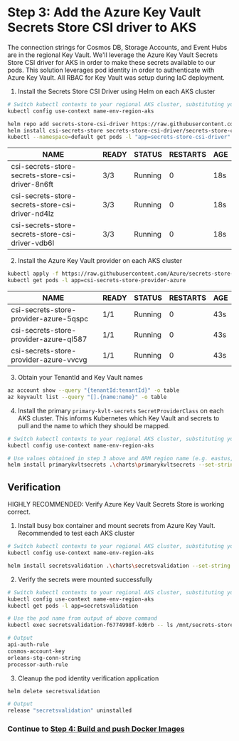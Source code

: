 # Step 3: Add the Azure Key Vault Secrets Store CSI driver to AKS

The connection strings for Cosmos DB, Storage Accounts, and Event Hubs are in the regional Key Vault. We'll leverage the Azure Key Vault Secrets Store CSI driver for AKS in order to make these secrets available to our pods. This solution leverages pod identity in order to authenticate with Azure Key Vault. All RBAC for Key Vault was setup during IaC deployment.

1. Install the Secrets Store CSI Driver using Helm on each AKS cluster
```bash
# Switch kubectl contexts to your regional AKS cluster, substituting your actual values for name, env, and region
kubectl config use-context name-env-region-aks

helm repo add secrets-store-csi-driver https://raw.githubusercontent.com/kubernetes-sigs/secrets-store-csi-driver/master/charts
helm install csi-secrets-store secrets-store-csi-driver/secrets-store-csi-driver
kubectl --namespace=default get pods -l "app=secrets-store-csi-driver"
````

|NAME|READY|STATUS|RESTARTS|AGE
---|---|---|---|---
|csi-secrets-store-secrets-store-csi-driver-8n6ft|3/3|Running|0|18s|
|csi-secrets-store-secrets-store-csi-driver-nd4lz|3/3|Running|0|18s|
|csi-secrets-store-secrets-store-csi-driver-vdb6l|3/3|Running|0|18s|

2. Install the Azure Key Vault provider on each AKS cluster
```bash
kubectl apply -f https://raw.githubusercontent.com/Azure/secrets-store-csi-driver-provider-azure/master/deployment/provider-azure-installer.yaml
kubectl get pods -l app=csi-secrets-store-provider-azure
````
|NAME|READY|STATUS|RESTARTS|AGE|
---|---|---|---|---
|csi-secrets-store-provider-azure-5qspc|1/1|Running|0|43s|
|csi-secrets-store-provider-azure-ql587|1/1|Running|0|43s|
|csi-secrets-store-provider-azure-vvcvg|1/1|Running|0|43s|

3. Obtain your TenantId and Key Vault names
```bash
az account show --query "{tenantId:tenantId}" -o table
az keyvault list --query "[].{name:name}" -o table
````

4. Install the primary `primary-kvlt-secrets` `SecretProviderClass` on each AKS cluster. This informs Kubernetes which Key Vault and secrets to pull and the name to which they should be mapped.

```bash
# Switch kubectl contexts to your regional AKS cluster, substituting your actual values for name, env, and region
kubectl config use-context name-env-region-aks

# Use values obtained in step 3 above and ARM region name (e.g. eastus, eastus2, westus2, etc) for regionName
helm install primarykvltsecrets .\charts\primarykvltsecrets --set-string keyVaultName=Step3_KeyVaultName,tenantId=Step3_TenantId,regionName=ArmRegionName
````

## Verification

HIGHLY RECOMMENDED: Verify Azure Key Vault Secrets Store is working correct.

1. Install busy box container and mount secrets from Azure Key Vault. Recommended to test each AKS cluster
```bash
# Switch kubectl contexts to your regional AKS cluster, substituting your actual values for name, env, and region
kubectl config use-context name-env-region-aks

helm install secretsvalidation .\charts\secretsvalidation --set-string aksClusterName=name-env-region-aks
````

2. Verify the secrets were mounted successfully
```bash
# Switch kubectl contexts to your regional AKS cluster, substituting your actual values for name, env, and region
kubectl config use-context name-env-region-aks
kubectl get pods -l app=secretsvalidation

# Use the pod name from output of above command
kubectl exec secretsvalidation-f6774998f-kd6rb -- ls /mnt/secrets-store/

# Output
api-auth-rule
cosmos-account-key
orleans-stg-conn-string
processor-auth-rule
````

3. Cleanup the pod identity verification application
```bash
helm delete secretsvalidation

# Output
release "secretsvalidation" uninstalled
````

### Continue to [Step 4: Build and push Docker Images](4.buildimages.md)
